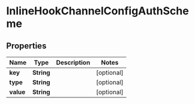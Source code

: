 

# InlineHookChannelConfigAuthScheme


## Properties

| Name | Type | Description | Notes |
|------------ | ------------- | ------------- | -------------|
|**key** | **String** |  |  [optional] |
|**type** | **String** |  |  [optional] |
|**value** | **String** |  |  [optional] |



